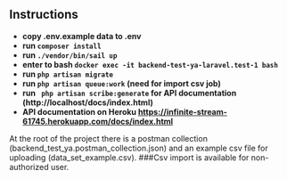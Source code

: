 ## Instructions
- **copy .env.example data to .env**
- **run `composer install`**
- **run `./vendor/bin/sail up`**
- **enter to bash `docker exec -it backend-test-ya-laravel.test-1 bash`**
- **run `php artisan migrate`**
- **run `php artisan queue:work` (need for import csv job)**
- **run ` php artisan scribe:generate` for API documentation (http://localhost/docs/index.html)**
- **API documentation on Heroku https://infinite-stream-61745.herokuapp.com/docs/index.html**

At the root of the project there is a postman collection (backend_test_ya.postman_collection.json) and an example csv file for uploading (data_set_example.csv).
###Csv import is available for non-authorized user.
